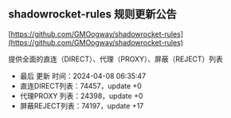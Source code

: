 ## shadowrocket-rules 规则更新公告

[https://github.com/GMOogway/shadowrocket-rules](https://github.com/GMOogway/shadowrocket-rules)

提供全面的直连（DIRECT）、代理（PROXY）、屏蔽（REJECT）列表
- 最后 更新 时间：2024-04-08 06:35:47
- 直连DIRECT列表：74457，update +0
- 代理PROXY 列表：24398，update +0
- 屏蔽REJECT列表：74197，update +17